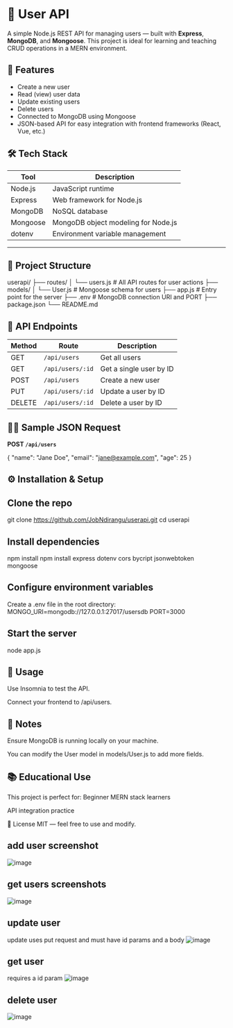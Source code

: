 # 👥 User API

A simple Node.js REST API for managing users — built with **Express**, **MongoDB**, and **Mongoose**. This project is ideal for learning and teaching CRUD operations in a MERN environment.


## 🚀 Features

- Create a new user
- Read (view) user data
- Update existing users
- Delete users
- Connected to MongoDB using Mongoose
- JSON-based API for easy integration with frontend frameworks (React, Vue, etc.)



## 🛠️ Tech Stack

| Tool         | Description                        |
|--------------|------------------------------------|
| Node.js      | JavaScript runtime                 |
| Express      | Web framework for Node.js          |
| MongoDB      | NoSQL database                     |
| Mongoose     | MongoDB object modeling for Node.js |
| dotenv       | Environment variable management    |

---

## 📁 Project Structure

userapi/
├── routes/
│ └── users.js # All API routes for user actions
├── models/
│ └── User.js # Mongoose schema for users
├── app.js # Entry point for the server
├── .env # MongoDB connection URI and PORT
├── package.json
└── README.md


## 🧪 API Endpoints

| Method | Route             | Description            |
|--------|------------------|------------------------|
| GET    | `/api/users`      | Get all users          |
| GET    | `/api/users/:id`  | Get a single user by ID|
| POST   | `/api/users`      | Create a new user      |
| PUT    | `/api/users/:id`  | Update a user by ID    |
| DELETE | `/api/users/:id`  | Delete a user by ID    |


## 🧑‍💻 Sample JSON Request

**POST `/api/users`**

{
  "name": "Jane Doe",
  "email": "jane@example.com",
  "age": 25
}

## ⚙️ Installation & Setup
## Clone the repo
  git clone https://github.com/JobNdirangu/userapi.git
  cd userapi
## Install dependencies
  npm install
  npm install express dotenv cors bycript jsonwebtoken mongoose
   
## Configure environment variables
Create a .env file in the root directory:
  MONGO_URI=mongodb://127.0.0.1:27017/usersdb
  PORT=3000

## Start the server
  node app.js

## 🧭 Usage
  Use Insomnia to test the API.

Connect your frontend to /api/users.

## 📌 Notes
Ensure MongoDB is running locally on your machine.

You can modify the User model in models/User.js to add more fields.

## 📚 Educational Use
This project is perfect for:
Beginner MERN stack learners

API integration practice

📄 License
MIT — feel free to use and modify.
## add user screenshot
![image](https://github.com/user-attachments/assets/7f6f58fc-7491-40d9-9890-26e81df0c83d)

## get users screenshots
![image](https://github.com/user-attachments/assets/ab55316b-609f-4133-bd59-53b53f966c7a)

## update user
update uses put request and must have id params and a body
![image](https://github.com/user-attachments/assets/3d1beed3-7497-43ed-8dd1-5fa2942a7989)

## get user
requires a id param
![image](https://github.com/user-attachments/assets/c292a312-9619-4af1-869f-c327f27f518e)

## delete user
![image](https://github.com/user-attachments/assets/bc6cf21d-a278-413a-84a2-d3ce1bbfb5f6)


